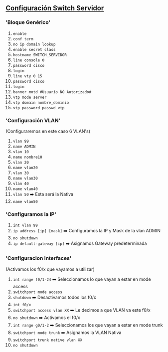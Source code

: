 ## [Configuración Switch Servidor](README.md)

### 'Bloque Genérico'

1. `enable`
2. `conf term`
3. `no ip domain lookup`
4. `enable secret class`
5. `hostname SWITCH_SERVIDOR`
6. `line console 0`
7. `password cisco`
8. `login`
9. `line vty 0 15`
10. `password cisco`
11. `login`
12. `banner motd #Usuario NO Autorizado#`
13. `vtp mode server`
14. `vtp domain nombre_dominio`
15. `vtp password passwd_vtp`

### 'Configuración VLAN'
(Configuraremos en este caso 6 VLAN's)

1. `vlan 99`
2. `name ADMIN`
3. `vlan 10`
4. `name nombre10`
5. `vlan 20`
6. `name vlan20`
7. `vlan 30`
8. `name vlan30`
9. `vlan 40`
10. `name vlan40`
11. `vlan 50` ➡️ Esta será la Nativa
12. `name vlan50`

### 'Configuramos la IP'
1. `int vlan 99`
2. `ip address [ip] [mask]` ➡️ Configuramos la IP y Mask de la vlan ADMIN
3. `no shutdown`
4. `ip default-gateway [ip]` ➡️ Asignamos Gateway predeterminada

### 'Configuracion Interfaces'
(Activamos los f0/x que vayamos a utilizar)

1. `int range f0/1-24` ➡️ Seleccionamos lo que vayan a estar en mode access
2. `switchport mode access`
3. `shutdown` ➡️ Desactivamos todos los f0/x
4. `int f0/x`
5. `switchport access vlan XX` ➡️ Le decimos a que VLAN va este f0/x
6. `no shutdown` ➡️ Activamos el f0/x
7. `int range g0/1-2` ➡️ Seleccionamos los que vayan a estar en mode trunk
8. `switchport mode trunk` ➡️ Asignamos la VLAN Nativa
9. `switchport trunk native vlan XX`
10. `no shutdown`
